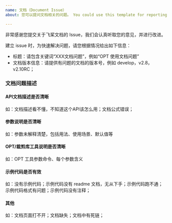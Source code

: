 ```yaml
---
name: 文档（Document Issue）
about: 您可以提问文档相关的问题。 You could use this template for reporting an document issue.

---
```


非常感谢您提交关于飞桨文档的 Issue，我们会认真听取您的意见，并进行改进。

建立 issue 时，为快速解决问题，请您根据情况给出如下信息：
- 标题：请包含关键词“XXX文档问题”，例如“OPT 使用文档问题”
- 文档版本信息：请提供有问题的文档的版本号，例如 develop，v2.8，v2.10RC；

### 文档问题描述

#### API文档描述是否清晰
如：文档描述看不懂，不知道这个API该怎么用；文档公式错误；

#### 参数说明是否清晰
如：参数未解释清楚，包括用法、使用场景、默认值等

#### OPT/裁剪库工具说明是否清晰
如：OPT 工具参数命令、每个参数含义

#### 示例代码是否有效
如：没有示例代码；示例代码没有 readme 文档，无从下手；示例代码跑不通；示例代码格式有问题；示例代码没有注释；

#### 其他
如：文档页面打不开；文档缺失；文档中有死链；
